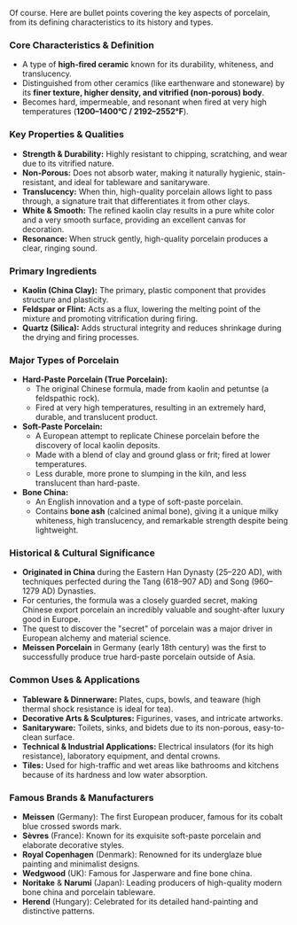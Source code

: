 Of course. Here are bullet points covering the key aspects of porcelain, from its defining characteristics to its history and types.

### **Core Characteristics & Definition**
*   A type of **high-fired ceramic** known for its durability, whiteness, and translucency.
*   Distinguished from other ceramics (like earthenware and stoneware) by its **finer texture, higher density, and vitrified (non-porous) body**.
*   Becomes hard, impermeable, and resonant when fired at very high temperatures (**1200–1400°C / 2192–2552°F**).

### **Key Properties & Qualities**
*   **Strength & Durability:** Highly resistant to chipping, scratching, and wear due to its vitrified nature.
*   **Non-Porous:** Does not absorb water, making it naturally hygienic, stain-resistant, and ideal for tableware and sanitaryware.
*   **Translucency:** When thin, high-quality porcelain allows light to pass through, a signature trait that differentiates it from other clays.
*   **White & Smooth:** The refined kaolin clay results in a pure white color and a very smooth surface, providing an excellent canvas for decoration.
*   **Resonance:** When struck gently, high-quality porcelain produces a clear, ringing sound.

### **Primary Ingredients**
*   **Kaolin (China Clay):** The primary, plastic component that provides structure and plasticity.
*   **Feldspar or Flint:** Acts as a flux, lowering the melting point of the mixture and promoting vitrification during firing.
*   **Quartz (Silica):** Adds structural integrity and reduces shrinkage during the drying and firing processes.

### **Major Types of Porcelain**
*   **Hard-Paste Porcelain (True Porcelain):**
    *   The original Chinese formula, made from kaolin and petuntse (a feldspathic rock).
    *   Fired at very high temperatures, resulting in an extremely hard, durable, and translucent product.
*   **Soft-Paste Porcelain:**
    *   A European attempt to replicate Chinese porcelain before the discovery of local kaolin deposits.
    *   Made with a blend of clay and ground glass or frit; fired at lower temperatures.
    *   Less durable, more prone to slumping in the kiln, and less translucent than hard-paste.
*   **Bone China:**
    *   An English innovation and a type of soft-paste porcelain.
    *   Contains **bone ash** (calcined animal bone), giving it a unique milky whiteness, high translucency, and remarkable strength despite being lightweight.

### **Historical & Cultural Significance**
*   **Originated in China** during the Eastern Han Dynasty (25–220 AD), with techniques perfected during the Tang (618–907 AD) and Song (960–1279 AD) Dynasties.
*   For centuries, the formula was a closely guarded secret, making Chinese export porcelain an incredibly valuable and sought-after luxury good in Europe.
*   The quest to discover the "secret" of porcelain was a major driver in European alchemy and material science.
*   **Meissen Porcelain** in Germany (early 18th century) was the first to successfully produce true hard-paste porcelain outside of Asia.

### **Common Uses & Applications**
*   **Tableware & Dinnerware:** Plates, cups, bowls, and teaware (high thermal shock resistance is ideal for tea).
*   **Decorative Arts & Sculptures:** Figurines, vases, and intricate artworks.
*   **Sanitaryware:** Toilets, sinks, and bidets due to its non-porous, easy-to-clean surface.
*   **Technical & Industrial Applications:** Electrical insulators (for its high resistance), laboratory equipment, and dental crowns.
*   **Tiles:** Used for high-traffic and wet areas like bathrooms and kitchens because of its hardness and low water absorption.

### **Famous Brands & Manufacturers**
*   **Meissen** (Germany): The first European producer, famous for its cobalt blue crossed swords mark.
*   **Sèvres** (France): Known for its exquisite soft-paste porcelain and elaborate decorative styles.
*   **Royal Copenhagen** (Denmark): Renowned for its underglaze blue painting and minimalist designs.
*   **Wedgwood** (UK): Famous for Jasperware and fine bone china.
*   **Noritake** & **Narumi** (Japan): Leading producers of high-quality modern bone china and porcelain tableware.
*   **Herend** (Hungary): Celebrated for its detailed hand-painting and distinctive patterns.
